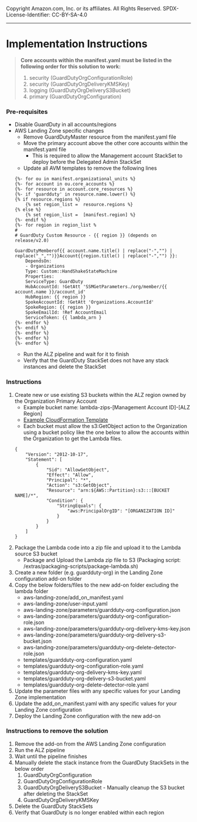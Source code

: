 Copyright Amazon.com, Inc. or its affiliates. All Rights Reserved. SPDX-License-Identifier: CC-BY-SA-4.0

----

# Implementation Instructions
> **Core accounts within the manifest.yaml must be listed in the following order for this solution to work:**
> 1. security (GuardDutyOrgConfigurationRole)
> 2. security (GuardDutyOrgDeliveryKMSKey)
> 3. logging (GuardDutyOrgDeliveryS3Bucket)
> 4. primary (GuardDutyOrgConfiguration) 

### Pre-requisites
* Disable GuardDuty in all accounts/regions
* AWS Landing Zone specific changes
   * Remove GuardDutyMaster resource from the manifest.yaml file
   * Move the primary account above the other core accounts within the manifest.yaml file
      * This is required to allow the Management account StackSet to deploy before the Delegated Admin StackSet
   * Update all AVM templates to remove the following lines
   ```
   {%- for ou in manifest.organizational_units %}
   {%- for account in ou.core_accounts %}
   {%- for resource in account.core_resources %}
   {%- if 'guardduty' in resource.name.lower() %}
   {% if resource.regions %}
       {% set region_list =  resource.regions %}
   {% else %}
       {% set region_list =  [manifest.region] %}
   {%- endif %}
   {%- for region in region_list %       
   #
   # GuardDuty Custom Resource - {{ region }} (depends on release/v2.0)
   
   GuardDutyMemberof{{ account.name.title() | replace("-","") | replace("_","")}}Account{{region.title() | replace("-","") }}:
       DependsOn:
       - Organizations
       Type: Custom::HandShakeStateMachine
       Properties:
       ServiceType: GuardDuty
       HubAccountId: !GetAtt 'SSMGetParameters./org/member/{{ account.name }}/account_id'
       HubRegion: {{ region }}
       SpokeAccountId: !GetAtt 'Organizations.AccountId'
       SpokeRegion: {{ region }}
       SpokeEmailId: !Ref AccountEmail
       ServiceToken: {{ lambda_arn }       
   {%- endfor %}
   {%- endif %}
   {%- endfor %}
   {%- endfor %}
   {%- endfor %}
   ```
   * Run the ALZ pipeline and wait for it to finish
   * Verify that the GuardDuty StackSet does not have any stack instances and delete the StackSet
   
### Instructions
1. Create new or use existing S3 buckets within the ALZ region owned by the Organization Primary Account
   * Example bucket name: lambda-zips-[Management Account ID]-[ALZ Region]
   * [Example CloudFormation Template](../../../../extras/lambda-s3-buckets.yaml)
   * Each bucket must allow the s3:GetObject action to the Organization using a bucket policy like the one below to 
        allow the accounts within the Organization to get the Lambda files.
    ```
    {
        "Version": "2012-10-17",
        "Statement": [
            {
                "Sid": "AllowGetObject",
                "Effect": "Allow",
                "Principal": "*",
                "Action": "s3:GetObject",
                "Resource": "arn:${AWS::Partition}:s3:::[BUCKET NAME]/*",
                "Condition": {
                    "StringEquals": {
                        "aws:PrincipalOrgID": "[ORGANIZATION ID]"
                    }
                }
            }
        ]
    }
    ```
2. Package the Lambda code into a zip file and upload it to the Lambda source S3 bucket
   * Package and Upload the Lambda zip file to S3 (Packaging script: /extras/packaging-scripts/package-lambda.sh)
3. Create a new folder (e.g. guardduty-org) in the Landing Zone configuration add-on folder
4. Copy the below folders/files to the new add-on folder excluding the lambda folder
   * aws-landing-zone/add_on_manifest.yaml
   * aws-landing-zone/user-input.yaml
   * aws-landing-zone/parameters/guardduty-org-configuration.json
   * aws-landing-zone/parameters/guardduty-org-configuration-role.json
   * aws-landing-zone/parameters/guardduty-org-delivery-kms-key.json
   * aws-landing-zone/parameters/guardduty-org-delivery-s3-bucket.json
   * aws-landing-zone/parameters/guardduty-org-delete-detector-role.json
   * templates/guardduty-org-configuration.yaml
   * templates/guardduty-org-configuration-role.yaml
   * templates/guardduty-org-delivery-kms-key.yaml
   * templates/guardduty-org-delivery-s3-bucket.yaml
   * templates/guardduty-org-delete-detector-role.yaml
5. Update the parameter files with any specific values for your Landing Zone implementation
6. Update the add_on_manifest.yaml with any specific values for your Landing Zone configuration
7. Deploy the Landing Zone configuration with the new add-on

### Instructions to remove the solution
1. Remove the add-on from the AWS Landing Zone configuration
2. Run the ALZ pipeline
3. Wait until the pipeline finishes
4. Manually delete the stack instance from the GuardDuty StackSets in the below order
   1. GuardDutyOrgConfiguration
   2. GuardDutyOrgConfigurationRole
   3. GuardDutyOrgDeliveryS3Bucket - Manually cleanup the S3 bucket after deleting the StackSet
   4. GuardDutyOrgDeliveryKMSKey 
4. Delete the GuardDuty StackSets
5. Verify that GuardDuty is no longer enabled within each region
